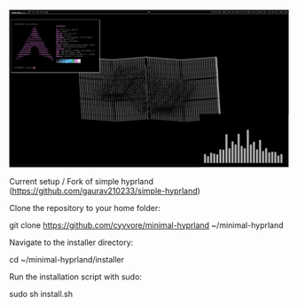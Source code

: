 ![Screenshot 1](./awewa.png)

Current setup / Fork of simple hyprland (https://github.com/gaurav210233/simple-hyprland)

Clone the repository to your home folder:

git clone https://github.com/cyvvore/minimal-hyprland ~/minimal-hyprland

Navigate to the installer directory:

cd ~/minimal-hyprland/installer

Run the installation script with sudo:

sudo sh install.sh
